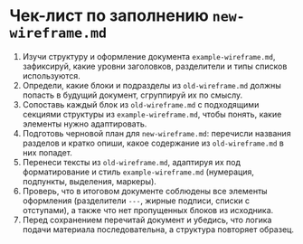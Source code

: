 # Чек-лист по заполнению `new-wireframe.md`

1. Изучи структуру и оформление документа `example-wireframe.md`, зафиксируй, какие уровни заголовков, разделители и типы списков используются.
2. Определи, какие блоки и подразделы из `old-wireframe.md` должны попасть в будущий документ, сгруппируй их по смыслу.
3. Сопоставь каждый блок из `old-wireframe.md` с подходящими секциями структуры из `example-wireframe.md`, чтобы понять, какие элементы нужно адаптировать.
4. Подготовь черновой план для `new-wireframe.md`: перечисли названия разделов и кратко опиши, какое содержание из `old-wireframe.md` в них попадет.
5. Перенеси тексты из `old-wireframe.md`, адаптируя их под форматирование и стиль `example-wireframe.md` (нумерация, подпункты, выделения, маркеры).
6. Проверь, что в итоговом документе соблюдены все элементы оформления (разделители `---`, жирные подписи, списки с отступами), а также что нет пропущенных блоков из исходника.
7. Перед сохранением перечитай документ и убедись, что логика подачи материала последовательна, а структура повторяет образец.
